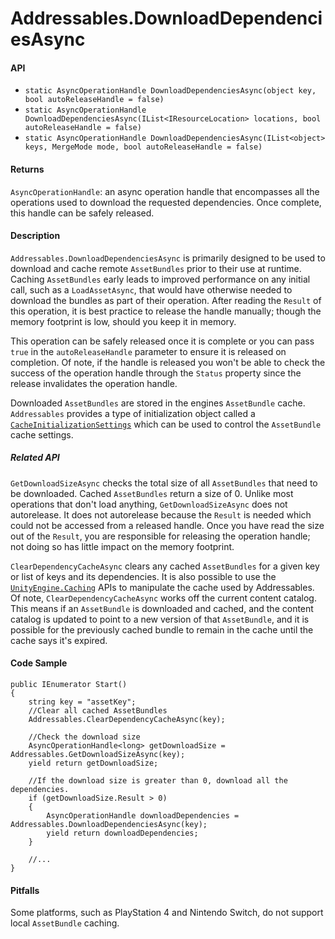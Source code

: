 # Addressables.DownloadDependenciesAsync
#### API
- `static AsyncOperationHandle DownloadDependenciesAsync(object key, bool autoReleaseHandle = false)`
- `static AsyncOperationHandle DownloadDependenciesAsync(IList<IResourceLocation> locations, bool autoReleaseHandle = false)`
- `static AsyncOperationHandle DownloadDependenciesAsync(IList<object> keys, MergeMode mode, bool autoReleaseHandle = false)`

#### Returns
`AsyncOperationHandle`: an async operation handle that encompasses all the operations used to download the requested dependencies.  Once complete, this handle can be safely released.

#### Description
`Addressables.DownloadDependenciesAsync` is primarily designed to be used to download and cache remote `AssetBundles` prior to their use at runtime.  Caching `AssetBundles` early leads to improved performance on any initial call, such as a `LoadAssetAsync`, that would have otherwise needed to download the bundles as part of their operation.  After reading the `Result` of this operation, it is best practice to release the handle manually; though the memory footprint is low, should you keep it in memory.

This operation can be safely released once it is complete or you can pass `true` in the `autoReleaseHandle` parameter to ensure it is released on completion.  Of note, if the handle is released you won't be able to check the success of the operation handle through the `Status` property since the release invalidates the operation handle.

Downloaded `AssetBundles` are stored in the engines `AssetBundle` cache.  `Addressables` provides a type of initialization object called a [`CacheInitializationSettings`](../api/UnityEditor.AddressableAssets.Settings.CacheInitializationSettings.html) which can be used to control the `AssetBundle` cache settings.

##### Related API
`GetDownloadSizeAsync` checks the total size of all `AssetBundles` that need to be downloaded.  Cached `AssetBundles` return a size of 0.  Unlike most operations that don't load anything, `GetDownloadSizeAsync` does not autorelease.  It does not autorelease because the `Result` is needed which could not be accessed from a released handle.  Once you have read the size out of the `Result`, you are responsible for releasing the operation handle; not doing so has little impact on the memory footprint.

`ClearDependencyCacheAsync` clears any cached `AssetBundles` for a given key or list of keys and its dependencies.  It is also possible to use the [`UnityEngine.Caching`](https://docs.unity3d.com/ScriptReference/Caching.html) APIs to manipulate the cache used by Addressables.  Of note, `ClearDependencyCacheAsync` works off the current content catalog.  This means if an `AssetBundle` is downloaded and cached, and the content catalog is updated to point to a new version of that `AssetBundle`, and it is possible for the previously cached bundle to remain in the cache until the cache says it's expired.

#### Code Sample
```
public IEnumerator Start()
{
    string key = "assetKey";
    //Clear all cached AssetBundles
    Addressables.ClearDependencyCacheAsync(key);

    //Check the download size
    AsyncOperationHandle<long> getDownloadSize = Addressables.GetDownloadSizeAsync(key);
    yield return getDownloadSize;

    //If the download size is greater than 0, download all the dependencies.
    if (getDownloadSize.Result > 0)
    {
        AsyncOperationHandle downloadDependencies = Addressables.DownloadDependenciesAsync(key);
        yield return downloadDependencies;
    }
    
    //...
}
```

#### Pitfalls
Some platforms, such as PlayStation 4 and Nintendo Switch, do not support local `AssetBundle` caching.